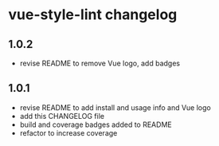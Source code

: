 # vue-style-lint changelog

## 1.0.2

* revise README to remove Vue logo, add badges

## 1.0.1

* revise README to add install and usage info and Vue logo
* add this CHANGELOG file
* build and coverage badges added to README
* refactor to increase coverage
